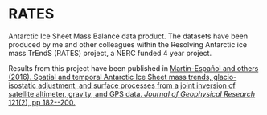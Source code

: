 # RATES
Antarctic Ice Sheet Mass Balance data product. The datasets have been produced by me and other colleagues within the Resolving Antarctic ice mass TrEndS (RATES) project, a NERC funded 4 year project.

Results from this project have been published in [Martín-Español and others (2016). Spatial and temporal Antarctic Ice Sheet mass trends, glacio-isostatic adjustment, and surface processes from a joint inversion of satellite altimeter, gravity, and GPS data. _Journal of Geophysical Research_ 121(2), pp 182--200.](http://onlinelibrary.wiley.com/doi/10.1002/2015JF003550/full) 
